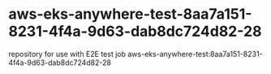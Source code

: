 # aws-eks-anywhere-test-8aa7a151-8231-4f4a-9d63-dab8dc724d82-28
repository for use with E2E test job aws-eks-anywhere-test:8aa7a151-8231-4f4a-9d63-dab8dc724d82-28
